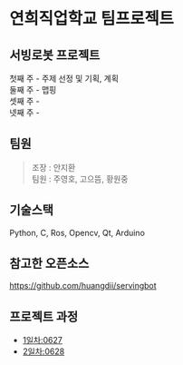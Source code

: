 # 연희직업학교 팀프로젝트
## 서빙로봇 프로젝트
첫째 주 - 주제 선정 및 기획, 계획 <br/>
둘째 주 - 맵핑 <br/>
셋째 주 - <br/>
넷째 주 - <br/>

## 팀원
> 조장 : 안지환 <br/>
> 팀원 : 주영호, 고으뜸, 황원중
## 기술스택
Python, C, Ros, Opencv, Qt, Arduino
## 참고한 오픈소스
https://github.com/huangdii/servingbot
## 프로젝트 과정
- [1일차:0627](Schedule/20230627.md)
- [2일차:0628](Schedule/20230628.md)

